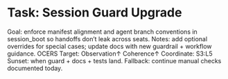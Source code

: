# Task: Session Guard Upgrade
Goal: enforce manifest alignment and agent branch conventions in session_boot so handoffs don’t leak across seats.
Notes: add optional overrides for special cases; update docs with new guardrail + workflow guidance.
OCERS Target: Observation↑ Coherence↑
Coordinate: S3:L5
Sunset: when guard + docs + tests land.
Fallback: continue manual checks documented today.
